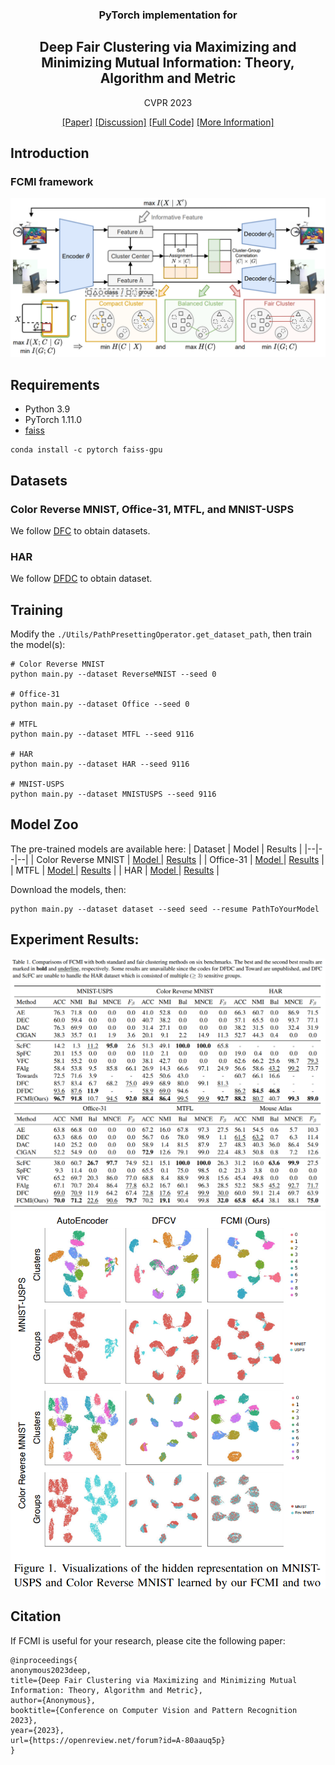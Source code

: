 
<div align="center">


### PyTorch implementation for 

  ## Deep Fair Clustering via Maximizing and Minimizing Mutual Information: Theory, Algorithm and Metric 

CVPR 2023
  
[[Paper]](https://arxiv.org/pdf/2209.12396)                [[Discussion]](https://github.com/PengxinZeng/2023-CVPR-FCMI/issues) [[Full Code]](https://github.com/PengxinZeng/2023-CVPR-FCMI)  [[More Information]](https://github.com/PengxinZeng?tab=repositories)
</div>

## Introduction

### FCMI framework
<img src="https://github.com/PengxinZeng/2023-CVPR-FCMI/blob/main/Fig2.png"  width="740"  />

## Requirements

- Python 3.9
- PyTorch 1.11.0
- [faiss](https://anaconda.org/pytorch/faiss-gpu)
```
conda install -c pytorch faiss-gpu
```
  
## Datasets

### Color Reverse MNIST, Office-31, MTFL, and MNIST-USPS  

We follow [DFC](https://openaccess.thecvf.com/content_CVPR_2020/papers/Li_Deep_Fair_Clustering_for_Visual_Learning_CVPR_2020_paper.pdf) to obtain datasets.

### HAR 
We follow [DFDC](https://arxiv.org/pdf/2105.14146.pdf) to obtain dataset.



## Training

Modify the ```./Utils/PathPresettingOperator.get_dataset_path```, then train the model(s):
```train
# Color Reverse MNIST
python main.py --dataset ReverseMNIST --seed 0  
  
# Office-31  
python main.py --dataset Office --seed 0  
  
# MTFL  
python main.py --dataset MTFL --seed 9116  
  
# HAR  
python main.py --dataset HAR --seed 9116  
  
# MNIST-USPS  
python main.py --dataset MNISTUSPS --seed 9116  
```

## Model Zoo
The pre-trained models are available here:
| Dataset | Model | Results |
|--|--|--|
| Color Reverse MNIST | [Model ](https://github.com/PengxinZeng/2023-CVPR-FCMI) | [Results](https://github.com/PengxinZeng/2023-CVPR-FCMI/blob/main/TrainRevMnist.txt) |
| Office-31 | [Model ](https://github.com/PengxinZeng/2023-CVPR-FCMI) | [Results](https://github.com/PengxinZeng/2023-CVPR-FCMI/blob/main/TrainOffice.txt) |
| MTFL | [Model ](https://github.com/PengxinZeng/2023-CVPR-FCMI) | [Results](https://github.com/PengxinZeng/2023-CVPR-FCMI/blob/main/TrainMTFL.txt) |
| HAR | [Model ](https://github.com/PengxinZeng/2023-CVPR-FCMI) | [Results](https://github.com/PengxinZeng/2023-CVPR-FCMI/blob/main/TrainHAR.txt) |

Download the models, then:
```
python main.py --dataset dataset --seed seed --resume PathToYourModel
```

## Experiment Results:
<img src="https://github.com/PengxinZeng/2023-CVPR-FCMI/blob/main/Tab1.png"  width="740"  />
<img src="https://github.com/PengxinZeng/2023-CVPR-FCMI/blob/main/FigVisual.png"  width="600"  />


## Citation

If FCMI is useful for your research, please cite the following paper:
```
@inproceedings{
anonymous2023deep,
title={Deep Fair Clustering via Maximizing and Minimizing Mutual Information: Theory, Algorithm and Metric},
author={Anonymous},
booktitle={Conference on Computer Vision and Pattern Recognition 2023},
year={2023},
url={https://openreview.net/forum?id=A-80aauq5p}
}
```


















